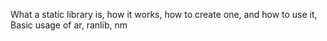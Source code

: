 What a static library is, how it works, how to create one, and how to use it,
Basic usage of ar, ranlib, nm
